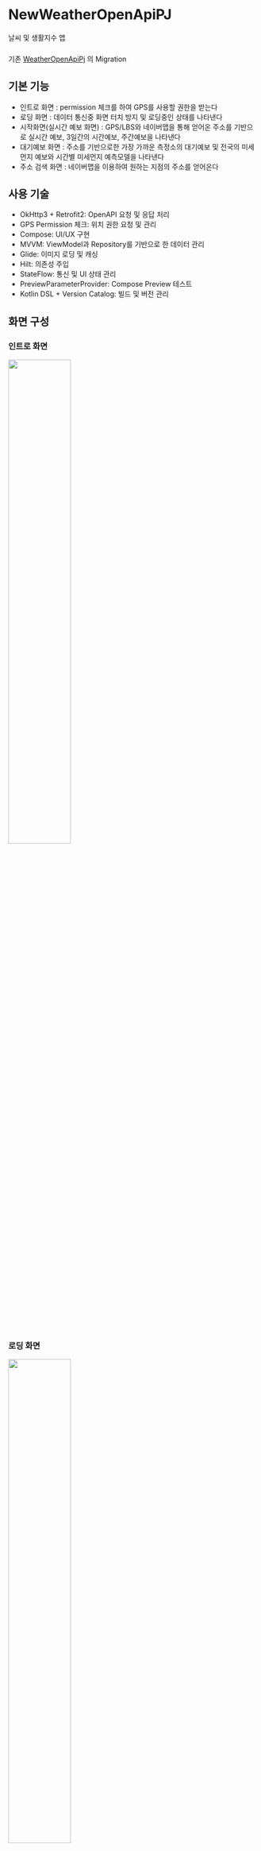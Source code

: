 # NewWeatherOpenApiPJ
날씨 및 생활지수 앱

###
기존 [WeatherOpenApiPj](https://github.com/disuns/WeatherOpenApiPJ) 의 Migration

## **기본 기능**
- 인트로 화면 : permission 체크를 하여 GPS를 사용할 권한을 받는다
- 로딩 화면 : 데이터 통신중 화면 터치 방지 및 로딩중인 상태를 나타낸다
- 시작화면(실시간 예보 화면) : GPS/LBS와 네이버맵을 통해 얻어온 주소를 기반으로 실시간 예보, 3일간의 시간예보, 주간예보을 나타낸다
- 대기예보 화면 : 주소를 기반으로한 가장 가까운 측정소의 대기예보 및 전국의 미세먼지 예보와 시간별 미세먼지 예측모델을 나타낸다
- 주소 검색 화면 : 네이버맵을 이용하여 원하는 지점의 주소를 얻어온다

## **사용 기술**
- OkHttp3 + Retrofit2: OpenAPI 요청 및 응답 처리
- GPS Permission 체크: 위치 권한 요청 및 관리
- Compose: UI/UX 구현
- MVVM: ViewModel과 Repository를 기반으로 한 데이터 관리
- Glide: 이미지 로딩 및 캐싱
- Hilt: 의존성 주입
- StateFlow: 통신 및 UI 상태 관리
- PreviewParameterProvider: Compose Preview 테스트
- Kotlin DSL + Version Catalog: 빌드 및 버전 관리

## **화면 구성**
### **인트로 화면**
<img src = "https://github.com/user-attachments/assets/c89f3f4f-72ed-4a4d-8dda-6f829737e7ad" width = "50%" height = "50%">

### **로딩 화면**
<img src = "https://github.com/user-attachments/assets/c1edd5dd-f1ad-43fe-bc4c-de42cac587e6" width = "50%" height = "50%">

#### 배치
- Dialog, CircularProgressIndicator: 로딩 중 화면을 구현하여 데이터 통신 중 터치 방지

### **시작화면**(실시간 예보 화면)

<img src = "https://github.com/user-attachments/assets/6e456c7f-be71-4159-822e-669942959e2b" width = "50%" height = "50%">
                                                                                                                                               
#### 배치
- LazyColumn, Card, HorizontalPager: 실시간 예보, 3일간 시간 예보, 주간 예보를 제공하는 기본 UI 요소
- Modifier.graphicsLayer: UI 효과 적용
- BottomNavigation: 하단 메뉴 바를 생성하여 주요 화면 간의 네비게이션 제공

### **대기예보 화면**

<img src = "https://github.com/user-attachments/assets/b1252b18-f314-4905-b787-d4ba9d94a23e" width = "50%" height = "50%">

#### 배치
- Card, ExposedDropdownMenuBox, ExposedDropdownMenu, DropdownMenuItem: 스피너 UI를 사용하여 주소 기반 대기 예보 제공
- LazyColumn: 스크롤 가능한 대기 예보 화면 구현
- BottomNavigation: 하단 메뉴 바를 생성하여 주요 화면 간의 네비게이션 제공

### **주소 검색 화면**

<img src = "https://github.com/user-attachments/assets/aa6070a5-217f-4784-b74c-17d3f65e9a6b" width = "50%" height = "50%">

#### 배치
- NAVER Map Compose 라이브러리: 지도를 통한 주소 검색 기능 및 위치 마커 표시 기능 제공
- BasicTextField, Box, IconButton: 사용자가 직접 주소를 입력할 수 있는 검색 UI 구현

## **작업 중 주요 이슈**
